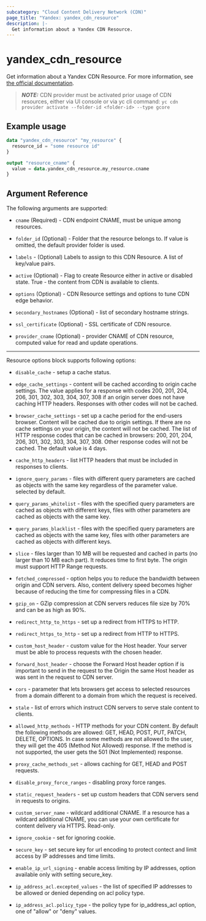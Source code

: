 ```yaml
---
subcategory: "Cloud Content Delivery Network (CDN)"
page_title: "Yandex: yandex_cdn_resource"
description: |-
  Get information about a Yandex CDN Resource.
---
```



# yandex_cdn_resource




Get information about a Yandex CDN Resource. For more information, see [the official documentation](https://cloud.yandex.ru/docs/cdn/concepts/resource).

> ***NOTE:*** CDN provider must be activated prior usage of CDN resources, either via UI console or via yc cli command: `yc cdn provider activate --folder-id <folder-id> --type gcore`

## Example usage

```terraform
data "yandex_cdn_resource" "my_resource" {
  resource_id = "some resource id"
}

output "resource_cname" {
  value = data.yandex_cdn_resource.my_resource.cname
}
```

## Argument Reference

The following arguments are supported:

* `cname` (Required) - CDN endpoint CNAME, must be unique among resources.

* `folder_id` (Optional) - Folder that the resource belongs to. If value is omitted, the default provider folder is used.

* `labels` - (Optional) Labels to assign to this CDN Resource. A list of key/value pairs.

* `active` (Optional) - Flag to create Resource either in active or disabled state. True - the content from CDN is available to clients.

* `options` (Optional) - CDN Resource settings and options to tune CDN edge behavior.

* `secondary_hostnames` (Optional) - list of secondary hostname strings.

* `ssl_certificate` (Optional) - SSL certificate of CDN resource.

* `provider_cname` (Optional) - provider CNAME of CDN resource, computed value for read and update operations.

---

Resource options block supports following options:

* `disable_cache` - setup a cache status.

* `edge_cache_settings` - content will be cached according to origin cache settings. The value applies for a response with codes 200, 201, 204, 206, 301, 302, 303, 304, 307, 308 if an origin server does not have caching HTTP headers. Responses with other codes will not be cached.

* `browser_cache_settings` - set up a cache period for the end-users browser. Content will be cached due to origin settings. If there are no cache settings on your origin, the content will not be cached. The list of HTTP response codes that can be cached in browsers: 200, 201, 204, 206, 301, 302, 303, 304, 307, 308. Other response codes will not be cached. The default value is 4 days.

* `cache_http_headers` - list HTTP headers that must be included in responses to clients.

* `ignore_query_params` - files with different query parameters are cached as objects with the same key regardless of the parameter value. selected by default.

* `query_params_whitelist` - files with the specified query parameters are cached as objects with different keys, files with other parameters are cached as objects with the same key.

* `query_params_blacklist` - files with the specified query parameters are cached as objects with the same key, files with other parameters are cached as objects with different keys.

* `slice` - files larger than 10 MB will be requested and cached in parts (no larger than 10 MB each part). It reduces time to first byte. The origin must support HTTP Range requests.

* `fetched_compressed` - option helps you to reduce the bandwidth between origin and CDN servers. Also, content delivery speed becomes higher because of reducing the time for compressing files in a CDN.

* `gzip_on` - GZip compression at CDN servers reduces file size by 70% and can be as high as 90%.

* `redirect_http_to_https` - set up a redirect from HTTPS to HTTP.

* `redirect_https_to_http` - set up a redirect from HTTP to HTTPS.

* `custom_host_header` - custom value for the Host header. Your server must be able to process requests with the chosen header.

* `forward_host_header` - choose the Forward Host header option if is important to send in the request to the Origin the same Host header as was sent in the request to CDN server.

* `cors` - parameter that lets browsers get access to selected resources from a domain different to a domain from which the request is received.

* `stale` - list of errors which instruct CDN servers to serve stale content to clients.

* `allowed_http_methods` - HTTP methods for your CDN content. By default the following methods are allowed: GET, HEAD, POST, PUT, PATCH, DELETE, OPTIONS. In case some methods are not allowed to the user, they will get the 405 (Method Not Allowed) response. If the method is not supported, the user gets the 501 (Not Implemented) response.

* `proxy_cache_methods_set` - allows caching for GET, HEAD and POST requests.

* `disable_proxy_force_ranges` - disabling proxy force ranges.

* `static_request_headers` - set up custom headers that CDN servers send in requests to origins.

* `custom_server_name` - wildcard additional CNAME. If a resource has a wildcard additional CNAME, you can use your own certificate for content delivery via HTTPS. Read-only.

* `ignore_cookie` - set for ignoring cookie.

* `secure_key` - set secure key for url encoding to protect contect and limit access by IP addresses and time limits.

* `enable_ip_url_signing` - enable access limiting by IP addresses, option available only with setting secure_key.

* `ip_address_acl.excepted_values` - the list of specified IP addresses to be allowed or denied depending on acl policy type.

* `ip_address_acl.policy_type` - the policy type for ip_address_acl option, one of "allow" or "deny" values.
